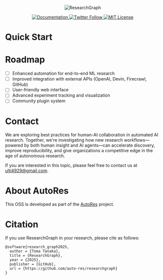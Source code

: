 <!-- Title Image Placeholder -->
<p align="center">
  <img src="https://via.placeholder.com/600x150?text=ResearchGraph" alt="ResearchGraph" />
</p>

<p align="center">
  <a href="https://auto-res.github.io/researchgraph/">
    <img src="https://img.shields.io/badge/Documentation-%F0%9F%93%95-blue" alt="Documentation" />
  </a>
  <a href="https://x.com/fuyu_quant">
    <img src="https://img.shields.io/twitter/follow/fuyu_quant?style=social" alt="Twitter Follow" />
  </a>
  <a href="https://github.com/auto-res/researchgraph/blob/main/LICENSE">
    <img src="https://img.shields.io/badge/License-MIT-green.svg" alt="MIT License" />
  </a>
</p>

# Quick Start


# Roadmap

- [ ] Enhanced automation for end-to-end ML research
- [ ] Improved integration with external APIs (OpenAI, Devin, Firecrawl, GitHub)
- [ ] User-friendly web interface
- [ ] Advanced experiment tracking and visualization
- [ ] Community plugin system

# Contact

We are exploring best practices for human-AI collaboration in automated AI research. Together, we're investigating how new research workflows—powered by both human insight and AI agents—can accelerate discovery, improve reproducibility, and give organizations a competitive edge in the age of autonomous research.

If you are interested in this topic, please feel free to contact us at <a href="mailto:ulti4929@gmail.com">ulti4929@gmail.com</a>.

# About AutoRes

This OSS is developed as part of the [AutoRes](https://www.autores.one/english) project.

# Citation

If you use ResearchGraph in your research, please cite as follows:

```
@software{research_graph2025,
  author = {Toma Tanaka},
  title = {ResearchGraph},
  year = {2025},
  publisher = {GitHub},
  url = {https://github.com/auto-res/researchgraph}
}
```
